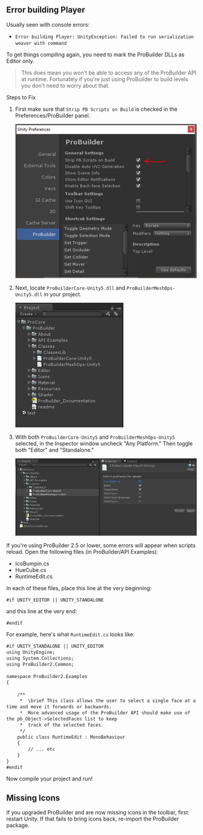 ## Error building Player

Usually seen with console errors:

- `Error building Player: UnityException: Failed to run serialization weaver with command`

To get things compiling again, you need to mark the ProBuilder DLLs as Editor only.

> This does mean you won't be able to access any of the ProBuilder API at runtime.  Fortunately if you're just using ProBuilder to build levels you don't need to worry about that.

<div class="sub-header">Steps to Fix</div>

1. First make sure that `Strip PB Scripts on Build` is checked in the Preferences/ProBuilder panel.

	![strip_pb_scripts](strip_pb_scripts.png)

1. Next, locate `ProBuilderCore-Unity5.dll` and `ProBuilderMeshOps-Unity5.dll` in your project.

	![dlls](dlls.png)

1. With both `ProBuilderCore-Unity5` and `ProBuilderMeshOps-Unity5` selected, in the Inspector window uncheck "Any Platform."  Then toggle both "Editor" and "Standalone."

	![build target](build_target.png)


If you're using ProBuilder 2.5 or lower, some errors will appear when scripts reload.  Open the following files (in ProBuilder/API Examples):

- IcoBumpin.cs
- HueCube.cs
- RuntimeEdit.cs

In each of these files, place this line at the very beginning:

	#if UNITY_EDITOR || UNITY_STANDALONE

and this line at the very end:

	#endif

For example, here's what `RuntimeEdit.cs` looks like:

	#if UNITY_STANDALONE || UNITY_EDITOR
	using UnityEngine;
	using System.Collections;
	using ProBuilder2.Common;

	namespace ProBuilder2.Examples
	{

		/**
		 *	\brief This class allows the user to select a single face at a time and move it forwards or backwards.
		 *	More advanced usage of the ProBuilder API should make use of the pb_Object->SelectedFaces list to keep
		 *	track of the selected faces.
		 */
		public class RuntimeEdit : MonoBehaviour 
		{
			// ... etc
		}
	}
	#endif

Now compile your project and run!

## Missing Icons

If you upgraded ProBuilder and are now missing icons in the toolbar, first: restart Unity.  If that fails to bring icons back, re-import the ProBuilder package.
